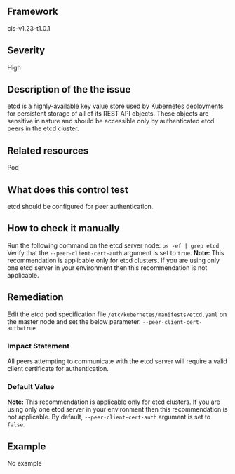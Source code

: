 ## Framework
cis-v1.23-t1.0.1
 
## Severity
High

## Description of the the issue
etcd is a highly-available key value store used by Kubernetes deployments for persistent storage of all of its REST API objects. These objects are sensitive in nature and should be accessible only by authenticated etcd peers in the etcd cluster.
 
## Related resources
Pod
 
## What does this control test
etcd should be configured for peer authentication.
 
## How to check it manually
Run the following command on the etcd server node: ```ps -ef | grep etcd``` Verify that the `--peer-client-cert-auth` argument is set to `true`. **Note:** This recommendation is applicable only for etcd clusters. If you are using only one etcd server in your environment then this recommendation is not applicable.
## Remediation
Edit the etcd pod specification file `/etc/kubernetes/manifests/etcd.yaml` on the master node and set the below parameter. ```--peer-client-cert-auth=true```
 
### Impact Statement
All peers attempting to communicate with the etcd server will require a valid client certificate for authentication.
### Default Value
**Note:** This recommendation is applicable only for etcd clusters. If you are using only one etcd server in your environment then this recommendation is not applicable. By default, `--peer-client-cert-auth` argument is set to `false`.
## Example
No example
